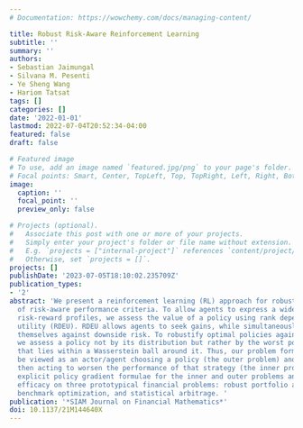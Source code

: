 ```yaml
---
# Documentation: https://wowchemy.com/docs/managing-content/

title: Robust Risk-Aware Reinforcement Learning
subtitle: ''
summary: ''
authors:
- Sebastian Jaimungal
- Silvana M. Pesenti
- Ye Sheng Wang
- Hariom Tatsat
tags: []
categories: []
date: '2022-01-01'
lastmod: 2022-07-04T20:52:34-04:00
featured: false
draft: false

# Featured image
# To use, add an image named `featured.jpg/png` to your page's folder.
# Focal points: Smart, Center, TopLeft, Top, TopRight, Left, Right, BottomLeft, Bottom, BottomRight.
image:
  caption: ''
  focal_point: ''
  preview_only: false

# Projects (optional).
#   Associate this post with one or more of your projects.
#   Simply enter your project's folder or file name without extension.
#   E.g. `projects = ["internal-project"]` references `content/project/deep-learning/index.md`.
#   Otherwise, set `projects = []`.
projects: []
publishDate: '2023-07-05T18:10:02.235709Z'
publication_types:
- '2'
abstract: 'We present a reinforcement learning (RL) approach for robust optimization
  of risk-aware performance criteria. To allow agents to express a wide variety of
  risk-reward profiles, we assess the value of a policy using rank dependent expected
  utility (RDEU). RDEU allows agents to seek gains, while simultaneously protecting
  themselves against downside risk. To robustify optimal policies against model uncertainty,
  we assess a policy not by its distribution but rather by the worst possible distribution
  that lies within a Wasserstein ball around it. Thus, our problem formulation may
  be viewed as an actor/agent choosing a policy (the outer problem) and the adversary
  then acting to worsen the performance of that strategy (the inner problem). We develop
  explicit policy gradient formulae for the inner and outer problems and show their
  efficacy on three prototypical financial problems: robust portfolio allocation,
  benchmark optimization, and statistical arbitrage. '
publication: '*SIAM Journal on Financial Mathematics*'
doi: 10.1137/21M144640X
---
```

